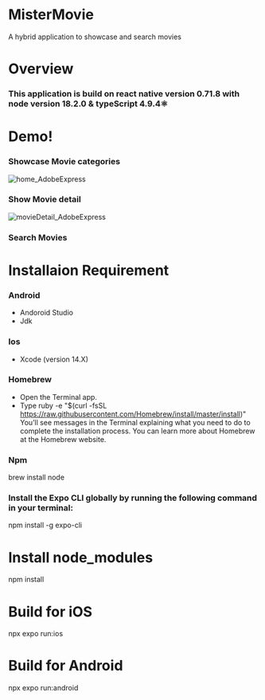 # MisterMovie
A hybrid application to showcase and search movies

# Overview

### This application is build on react native version 0.71.8 with node version 18.2.0 & typeScript 4.9.4⚛️

# Demo!

### Showcase Movie categories
![home_AdobeExpress](https://github.com/gargwork321/MisterMovie/assets/52659086/def982c9-9f42-4536-afa7-e1a5736edbec)

### Show Movie detail
![movieDetail_AdobeExpress](https://github.com/gargwork321/MisterMovie/assets/52659086/533f493c-3f43-43b0-8c7b-8708361348f6)

### Search Movies


# Installaion Requirement

### Android

- Andoroid Studio
- Jdk

### Ios

- Xcode (version 14.X)

### Homebrew

- Open the Terminal app.
- Type ruby -e "\$(curl -fsSL https://raw.githubusercontent.com/Homebrew/install/master/install)" You’ll see messages in the Terminal explaining what you need to do to complete the installation process. You can learn more about Homebrew at the Homebrew website.

### Npm

brew install node

### Install the Expo CLI globally by running the following command in your terminal:

npm install -g expo-cli


# Install node_modules
npm install

# Build for iOS
npx expo run:ios

# Build for Android
npx expo run:android
